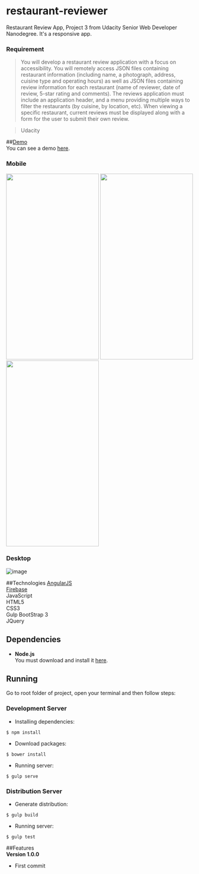 # restaurant-reviewer

Restaurant Review App, Project 3 from Udacity Senior Web Developer Nanodegree. It's a responsive app.  
### Requirement  
> You will develop a restaurant review application with a focus on accessibility. You will remotely access JSON files containing restaurant information (including name, a photograph, address, cuisine type and operating hours) as well as JSON files containing review information for each restaurant (name of reviewer, date of review, 5-star rating and comments). The reviews application must include an application header, and a menu providing multiple ways to filter the restaurants (by cuisine, by location, etc). When viewing a specific restaurant, current reviews must be displayed along with a form for the user to submit their own review.  

> Udacity

##[Demo](https://udacitythree.firebaseapp.com/#/core/login)  
You can see a demo [here](https://udacitythree.firebaseapp.com/#/core/login).  

### Mobile  
<img src="https://raw.githubusercontent.com/mortoni/restaurant-reviewer/master/app/images/udacity3-3.png" width="250" height="500" /> <img src="https://raw.githubusercontent.com/mortoni/restaurant-reviewer/master/app/images/udacity3-1.png" width="250" height="500" /> <img src="https://raw.githubusercontent.com/mortoni/restaurant-reviewer/master/app/images/udacity3-2.png" width="250" height="500" />

### Desktop  
![image](https://raw.githubusercontent.com/mortoni/restaurant-reviewer/master/app/images/udacity-desktop.png)  

##Technologies
[AngularJS](https://angularjs.org/)  
[Firebase](https://www.firebase.com/)  
JavaScript  
HTML5  
CSS3  
Gulp
BootStrap 3  
JQuery  

## Dependencies
- **Node.js**  
You must download and install it [here](https://nodejs.org/en/).  

## Running
Go to root folder of project, open your terminal and then follow steps:  

### Development Server  
- Installing dependencies:
```{r, engine='bash', count_lines}
$ npm install
```

- Download packages:  
```{r, engine='bash', count_lines}
$ bower install
```

- Running server:  
```{r, engine='bash', count_lines}
$ gulp serve
```
### Distribution Server  
- Generate distribution:  
```{r, engine='bash', count_lines}
$ gulp build
```

- Running server:  
```{r, engine='bash', count_lines}
$ gulp test
```

##Features  
**Version 1.0.0**  
- First commit
